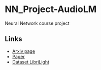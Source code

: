 # NN_Project-AudioLM
Neural Network course project

## Links

 - [Arxiv page](https://arxiv.org/abs/2209.03143)
 - [Paper](https://arxiv.org/pdf/2209.03143.pdf)
 - [Dataset LibriLight](https://github.com/facebookresearch/libri-light)


